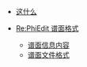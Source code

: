 <!-- docs/_sidebar.md -->

* [这什么](README.md)

* [Re:PhiEdit 谱面格式](study/pec/README.md)
    * [谱面信息内容](study/pec/InfoFile.md)
    * [谱面文件格式](study/pec/ChartFile.md)
